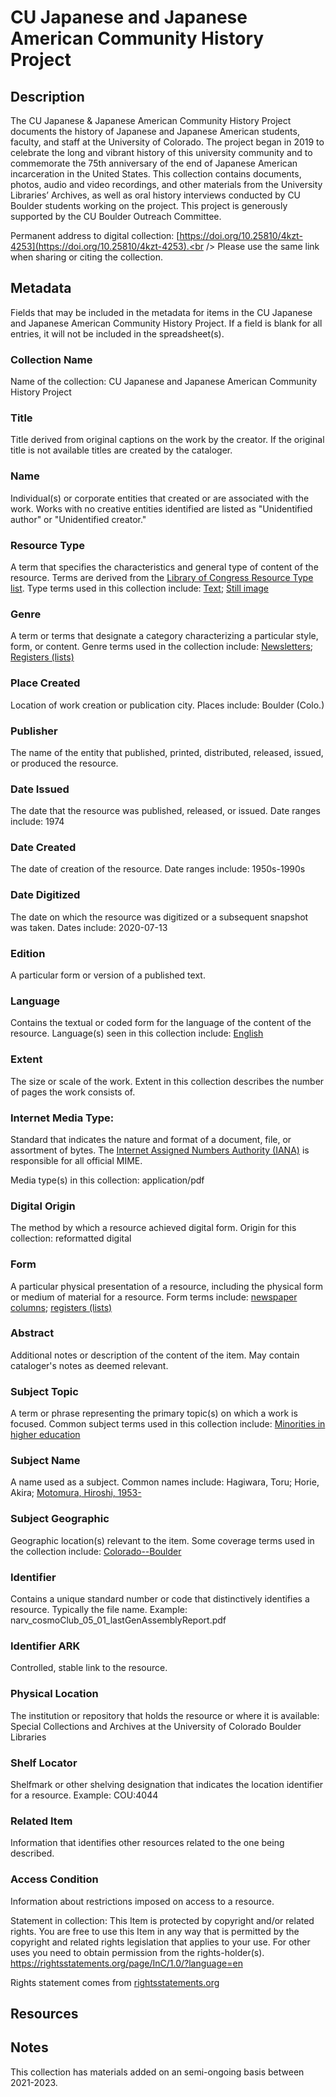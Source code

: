# CU Japanese and Japanese American Community History Project
## Description
The CU Japanese &amp; Japanese American Community History Project documents the history of Japanese and Japanese American students, faculty, and staff at the University of Colorado. The project began in 2019 to celebrate the long and vibrant history of this university community and to commemorate the 75th anniversary of the end of Japanese American incarceration in the United States. This collection contains documents, photos, audio and video recordings, and other materials from the University Libraries’ Archives, as well as oral history interviews conducted by CU Boulder students working on the project. This project is generously supported by the CU Boulder Outreach Committee.

Permanent address to digital collection: [https://doi.org/10.25810/4kzt-4253](https://doi.org/10.25810/4kzt-4253).<br /> 
Please use the same link when sharing or citing the collection.

## Metadata
Fields that may be included in the metadata for items in the CU Japanese and Japanese American Community History Project. If a field is blank for all entries, it will not be included in the spreadsheet(s).
### Collection Name
Name of the collection: CU Japanese and Japanese American Community History Project

### Title
Title derived from original captions on the work by the creator. If the original title is not available titles are created by the cataloger.

### Name
Individual(s) or corporate entities that created or are associated with the work. Works with no creative entities identified are listed as "Unidentified author" or "Unidentified creator."

### Resource Type
A term that specifies the characteristics and general type of content of the resource. Terms are derived from the [Library of Congress Resource Type list](https://id.loc.gov/vocabulary/resourceTypes.html). Type terms used in this collection include: [Text](https://id.loc.gov/vocabulary/resourceTypes/txt.html); [Still image](https://id.loc.gov/vocabulary/resourceTypes/img.html)
### Genre
A term or terms that designate a category characterizing a particular style, form, or content. Genre terms used in the collection include: [Newsletters](http://id.loc.gov/authorities/genreForms/gf2014026131); [Registers (lists)](http://id.loc.gov/authorities/genreForms/gf2014026166)  

### Place Created
Location of work creation or publication city. Places include: Boulder (Colo.)
### Publisher
The name of the entity that published, printed, distributed, released, issued, or produced the resource.

### Date Issued
The date that the resource was published, released, or issued. Date ranges include: 1974

### Date Created
The date of creation of the resource. Date ranges include: 1950s-1990s

### Date Digitized
The date on which the resource was digitized or a subsequent snapshot was taken. Dates include: 2020-07-13

### Edition
A particular form or version of a published text.

### Language
Contains the textual or coded form for the language of the content of the resource. Language(s) seen in this collection include: [English](http://id.loc.gov/vocabulary/iso639-2/eng)

### Extent
The size or scale of the work. Extent in this collection describes the number of pages the work consists of.

### Internet Media Type: 
Standard that indicates the nature and format of a document, file, or assortment of bytes. The [Internet Assigned Numbers Authority (IANA)](https://www.iana.org/assignments/media-types/media-types.xhtml) is responsible for all official MIME. 

Media type(s) in this collection: application/pdf

### Digital Origin
The method by which a resource achieved digital form. Origin for this collection: reformatted digital

### Form
A particular physical presentation of a resource, including the physical form or medium of material for a resource. Form terms include: [newspaper columns](http://vocab.getty.edu/aat/300026441); [registers (lists)](http://vocab.getty.edu/aat/300027168)

### Abstract
Additional notes or description of the content of the item. May contain cataloger's notes as deemed relevant.

### Subject Topic
A term or phrase representing the primary topic(s) on which a work is focused. Common subject terms used in this collection include: [Minorities in higher education](http://id.worldcat.org/fast/1741187)

### Subject Name
A name used as a subject. Common names include: Hagiwara, Toru; Horie, Akira; [Motomura, Hiroshi, 1953-](http://id.loc.gov/authorities/names/n95040776)

### Subject Geographic
Geographic location(s) relevant to the item. Some coverage terms used in the collection include: [Colorado--Boulder](http://id.worldcat.org/fast/1206092)

### Identifier
Contains a unique standard number or code that distinctively identifies a resource. Typically the file name. Example: narv_cosmoClub_05_01_lastGenAssemblyReport.pdf

### Identifier ARK
Controlled, stable link to the resource.

### Physical Location
The institution or repository that holds the resource or where it is available: Special Collections and Archives at the University of Colorado Boulder Libraries

### Shelf Locator
Shelfmark or other shelving designation that indicates the location identifier for a resource. Example: COU:4044 

### Related Item
Information that identifies other resources related to the one being described.

### Access Condition
Information about restrictions imposed on access to a resource.

Statement in collection: This Item is protected by copyright and/or related rights. You are free to use this Item in any way that is permitted by the copyright and related rights legislation that applies to your use. For other uses you need to obtain permission from the rights-holder(s). https://rightsstatements.org/page/InC/1.0/?language=en

Rights statement comes from [rightsstatements.org](https://rightsstatements.org/page/1.0/?language=en)


## Resources

## Notes
This collection has materials added on an semi-ongoing basis between 2021-2023.
